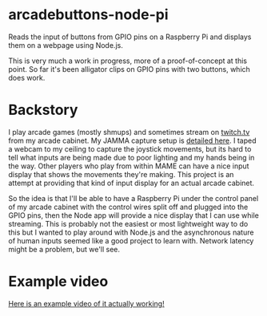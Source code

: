 arcadebuttons-node-pi
=====================

Reads the input of buttons from GPIO pins on a Raspberry Pi and displays them on a webpage using Node.js.

This is very much a work in progress, more of a proof-of-concept at this point. So far it's been alligator clips on GPIO pins with two buttons, which does work.

# Backstory

I play arcade games (mostly shmups) and sometimes stream on [twitch.tv](http://twitch.tv/pdp80) from my arcade cabinet.
My JAMMA capture setup is [detailed here](http://shmups.system11.org/viewtopic.php?f=6&t=45917). I taped a webcam to my ceiling
to capture the joystick movements, but its hard to tell what inputs are being made due to poor lighting and my hands being in the way. Other players who play from within MAME can have a nice
input display that shows the movements they're making. This project is an attempt at providing that kind of input display
for an actual arcade cabinet.

So the idea is that I'll be able to have a Raspberry Pi under the control panel of my arcade cabinet with the control wires split off and plugged into the GPIO pins, then the Node app will provide a nice display that I can use while streaming. This is probably not the
easiest or most lightweight way to do this but I wanted to play around with Node.js and the asynchronous nature of human inputs
seemed like a good project to learn with. Network latency might be a problem, but we'll see.

# Example video

[Here is an example video of it actually working!](https://www.youtube.com/watch?v=uSHMhtIR2wg)
